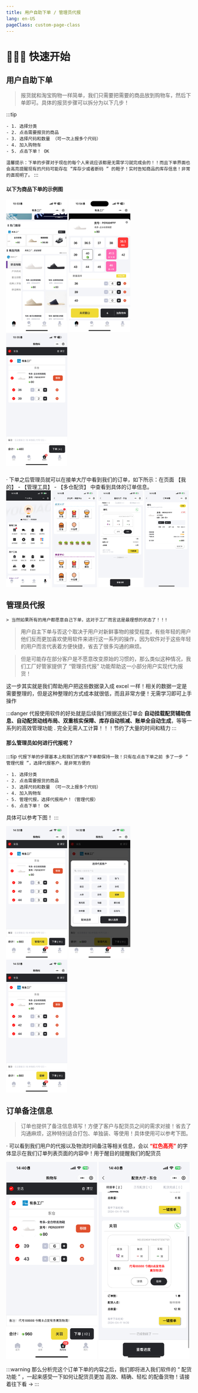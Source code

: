 ```yaml
---
title: 用户自助下单 / 管理员代报
lang: en-US
pageClass: custom-page-class
---
```


# 🚀🚀🚀 快速开始

## 用户自助下单

> 报货就和淘宝购物一样简单，我们只需要把需要的商品放到购物车，然后下单即可。具体的报货步骤可以拆分为以下几步！

:::tip

```
- 1. 选择分类
- 2. 点击需要报货的商品
- 3. 选择尺码和数量 （可一次上报多个尺码）
- 4. 加入购物车
- 5. 点击下单！ OK
```

`温馨提示：下单的步骤对于现在的每个人来说应该都是无需学习就完成会的！！而且下单界面也会高亮提醒现有的尺码可能存在 “库存少或者断码 ” 的鞋子！实时告知商品的库存信息！非常的直观明了。`
:::

#### 以下为商品下单的示例图

>

<div class="inline-container">
    <img src="/public/img/core/order-1.png" class="fancybox" data-fancybox="gallery"  width="33%"></img> 
    <img src="/public/img/core/order-2.png" class="fancybox" data-fancybox="gallery"  width="33%"></img> 
    <img src="/public/img/core/order-3.png" class="fancybox" data-fancybox="gallery"  width="33%"></img> 
</div>

###

<div class="fan-tips">
    <span> · 下单之后管理员就可以在接单大厅中看到我们的订单，如下所示：在页面 </span>
    <span class="highlight-text">【我的】 - 【管理工具】 - 【多仓配货】</span>
    <span>中查看到具体的订单信息。</span>
</div>

 <div class="inline-container">
    <img src="/public/img/core/declare-1.png" alt="" class="fancybox" data-fancybox="gallery" width="24%">
    <img src="/public/img/core/declare-2.png" alt="" class="fancybox" data-fancybox="gallery" width="24%">
    <img src="/public/img/core/declare-3.png" alt="" class="fancybox" data-fancybox="gallery" width="24%">
    <img src="/public/img/core/declare-4.png" alt="" class="fancybox" data-fancybox="gallery" width="24%">
</div>

## 管理员代报

```
> 当然如果所有的用户都愿意自己下单，这对于工厂而言这是最理想的状态了！！!
```

> 用户自主下单与否这个取决于用户对新鲜事物的接受程度，有些年轻的用户他们反而更加喜欢使用软件来进行这一系列的操作，因为软件对于这些年轻的用户而言代表着方便快捷，省去了很多沟通的麻烦。

> 但是可能存在部分客户是不愿意改变原始的习惯的，那么类似这种情况，我们工厂好管家提供了 <span class="underline-text">“管理员代报” </span>功能帮助这一小部分用户实现代为报货！

这一步其实就是我们帮助用户把这些数据录入成 excel 一样！相关的数据一定是需要整理的，但是这种整理的方式成本就很低，而且<span class="highlight-text">非常方便！无需学习即可上手操作</span>

:::danger
代报使用软件的好处就是后续我们根据这些订单会 <strong class="underline-text">自动挂载配货辅助信息、自动配货动线布局、双重核实保障、库存自动核减、账单全自动生成</strong>，等等一系列的高效管理功能 . <span class="highlight-text">完全无需人工计算！！！</span>节约了大量的时间和精力
:::

#### 那么管理员如何进行代报呢？

:::tip
`代报下单的步骤基本上和我们的客户下单都保持一致！只有在点击下单之前 多了一步 “ 管理代报 ”，选择代报客户。是非常方便的`

```
- 1. 选择分类
- 2. 点击需要报货的商品
- 3. 选择尺码和数量 （可一次上报多个尺码）
- 4. 加入购物车
- 5. 管理代报，选择代报用户！（管理代报）
- 6. 点击下单！ OK
```

具体可以参考下图！
:::

<div class="inline-container">
    <img src="/public/img/core/replace-1.png" alt="" class="fancybox" data-fancybox="gallery" width="33%">
    <img src="/public/img/core/replace-2.png" alt="" class="fancybox" data-fancybox="gallery" width="33%">
    <img src="/public/img/core/replace-3.png" alt="" class="fancybox" data-fancybox="gallery" width="33%">
</div>

## 订单备注信息

> 订单也提供了备注信息填写！方便了客户与配货员之间的需求对接！省去了沟通麻烦，这种特别适合打包、单独装、等使用！具体使用可以参考下图。

<div class="fan-tips"> · 可以看到我们用户的代报以及物流时间备注等相关信息，会以 <strong style="color:red;">“红色高亮”</strong> 的字体显示在我们订单列表页面的内容中！用于醒目的提醒我们的配货员</div>

>

<div class="inline-container">
    <img src="/public/img/core/message-1.png" alt="" class="fancybox" data-fancybox="gallery" width="49%">
    <img src="/public/img/core/message-2.png" alt="" class="fancybox" data-fancybox="gallery" width="49%">
</div>

:::warning
那么分析完这个订单下单的内容之后，我们即将进入我们软件的<span class="highlight-text"> “ 配货功能 ” </span>，一起来感受一下如何让配货员更加
<span class="highlight-text">高效、精确、轻松</span>
的配备货物！请接着往下看 →
:::
